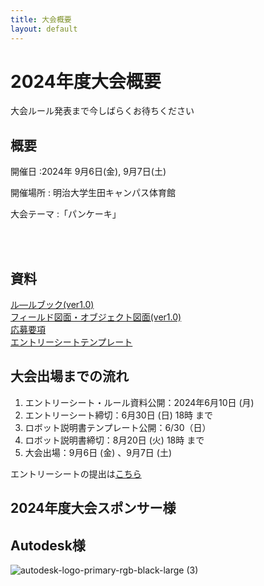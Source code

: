 ```yaml
---
title: 大会概要
layout: default
---
```


# 2024年度大会概要
大会ルール発表まで今しばらくお待ちください
## 概要
開催日
:2024年 9月6日(金), 9月7日(土)  

開催場所
: 明治大学生田キャンパス体育館

大会テーマ
:「パンケーキ」 

<br><br>

## 資料
[ル―ルブック(ver1.0)](../../data/2024/pdf/F3RC2024_rulebook_v10)  
[フィールド図面・オブジェクト図面(ver1.0)](../../data/2024/pdf/F3RC2024_field_and_object_v10.pdf)  
[応募要項](../../data/2024/pdf/F3RC2024_guidelines.pdf)  
[エントリーシートテンプレート](https://f3rc-committee.slack.com/files/U06LPD8UZ0D/F0779C160AE/f3rc2024_entry_sheet.docx)  


## 大会出場までの流れ
1. エントリーシート・ルール資料公開：2024年6月10日 (月)
2. エントリーシート締切：6月30日 (日) 18時 まで
3. ロボット説明書テンプレート公開：6/30（日）
4. ロボット説明書締切：8月20日 (火) 18時 まで
5. 大会出場：9月6日 (金) 、9月7日 (土)

エントリーシートの提出は[こちら](https://docs.google.com/forms/d/e/1FAIpQLScrWJZhFGGzij2I97wo-64ZBthRO-mgopbNLmZY4XdOHR8HYA/viewform?usp=sf_link)

## 2024年度大会スポンサー様
## Autodesk様 ##
![autodesk-logo-primary-rgb-black-large (3)](https://github.com/F3RC-committee/f3rc-committee.github.io/assets/164468008/783fb6a9-bae4-46f8-a4c4-87e64adb4d75)
